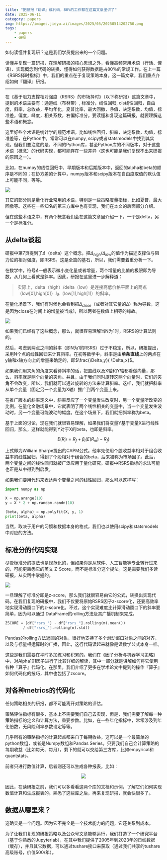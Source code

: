 ```yaml
---
title: "把研报『翻译』成代码，80%的工作都在这篇文章里讲了"
date: 2025-06-11
category: papers
img: https://images.jieyu.ai/images/2025/05/20250514202750.png
tags: 
    - papers
    - 研报
---
```


如何读懂并复现研？这是我们学员提出来的一个问题。

读懂并复现一篇研报，在理解研报的核心思想之外，看懂高频常用术语（行话、俚语）、实现概念到代码的转换、懂得如何获得数据是占80%的常规工作。在上一篇《RSRS择时指标》中，我们的重点在于复现策略本身。这一篇文章，我们重点介绍如何『翻译』研报。

---

在《基于阻力支撑相对强度（RSRS）的市场择时》（以下称研报）这篇文章中，提到的术语主要有：通道线（布林带）, 标准分，线性回归, ols线性回归，自由度，斜率，总收益，平均年化，夏普比率，最大回撤，净值，决定系数，均值，标准差，偏度，峰度，相关系数，右偏标准分。要读懂和复现这篇研报，就要理解这些术语和概念。

这里好些个术语是统计学的规范术语，比如线性回归，斜率，决定系数，均值，标准差等，在Python中，常常可以在numpy, scipy或者statsmodels中找到其实现。但我们要注意的是，不同的Python库，甚至Python库的不同版本，对于这些术语（概念）的代码实现，都可能存在一些差异（这也可能是我们复现不出来研报的原因之一）。

比如，在numpy的线性回归中，早期版本和后期版本中，返回的alpha和beta的顺序是不同的；在协方差的计算中，numpy版本和scipy版本在自由度取值的默认值上可能不同，等等。

![](https://images.jieyu.ai/images/2025/06/20250611212639.png)


其它的部分则是量化行业常用的术语，特别是一些策略度量指标，比如夏普、最大回撤等。这些在一些知名的第三方库中也有实现，我们在本文的后面部分介绍。

但在这些术语之中，有两个概念我们会在这篇文章里介绍一下，一个是delta，另一个是标准分。

## 从delta谈起

研报中第7页提到了$\Delta$（delta）这个概念，把$\Delta_{high}/\Delta_{low}$的值作为描述支撑位与阻力位的相对强度，即RSRS。这是全篇的基石，所以，我们需要着重分析一下。

在数学中，符号$\Delta$一般表示微小变化量或者增量，两个增量的比值的极限即为导数，从几何上看就是斜率。因此，研报在这里进一步解释道：

> 实际上，delta（high）/delta（low）是连接高低价格平面上的两点
（low[0],high[0]）与（low[1],high[1]）的斜率。

在量化场景下，我们有时候也会看到把$\Delta_{close}$（或者对其它量的$\Delta$）称为导数，这是因为close在时间上的增量被当成1，所以两者在数值上相等的缘故。

![](https://images.jieyu.ai/images/2025/06/20250611212707.png)

如果我们已经有了这些概念，那么，就很容易理解当N为1时，RSRS的计算法则的。


然后，考虑到两点之间的斜率（即N为1的RSRS）过于不稳定，所以，研报提出，采用N个点的线性回归来计算斜率。在初等数学中，斜率是由**单条直线**上的两点在y轴和x轴方向上的增量来确定的，即$\frac{\Delta_y}{ \Delta_x}$。

如果我们用夹角的角度来看待斜率的话，把直线以及X轴和Y轴都看做向量，那么，斜率就是两个向量的夹角。并且，由于我们同时旋转这两个向量时，它们的夹角不会改变，所以，我们就可以通过旋转的方法来计算斜率。这样，我们就把斜率从单个变量（固定另一个变量为X轴）推广到两个变量上来。

在推广版本的斜率定义中，斜率反应了一个变量发生改变时，另一个变量所改变的比例。在量化金融场景中，它就表明了两个线性相关的变量中，当一个变量发生波动时，另一个变量可能波动的幅度。在这个场景下，我们就把斜率称为beta。

基于上面的讨论，现在我们就很容易理解，如果我们将变量Y基于变量X进行线性回归，那么，这样就能得到Y对于X的beta，也即是斜率。


$$
E(R_i) = R_f + \beta_i(E(R_m)-R_f)
$$

上式即为William Sharpe提出的CAPM公式。他率先使用个股收益率相对于组合收益率的线性回归，得到了个股相对于组合的beta，后来被称为市场因子。此后，两个变量之间的线性回归就被广泛应用于量化研究。研报中RSRS指标的求法可能也正是从中得到到启发。

如果我们要用代码来表达两个变量之间的线性回归，那么可以这样写：

```python
import numpy as np

X = np.arange(10)
y = X * 2 + np.random.randn(10)

(beta, alpha) = np.polyfit(X, y, 1)
print(beta, alpha)
```

当然，取决于用户的习惯和数据本身的格式，我们也以使用scipy和statsmodels中对应的方法。

## 标准分的代码实现

尽管标准分的提法也是规范化的，但如果你是从软件、人工智能等专业转行过来的，可能更熟悉它的英文 Z-Score，而不是标准分这个提法。这是需要我们多读研报，从实践中掌握的。

![](https://images.jieyu.ai/images/2025/06/20250611212735.png)

一旦理解了标准分即是z-score，那么我们就很容易由它的公式，转换出实现代码。在我们复现的研报中，我们不仅要将原始RSRS因子z-score化，还要高效率地实现滑动窗口下的z-score化。不过，这个实现难度比计算滑动窗口下的斜率要简单，因为可以通过 DataFrame的rolling方法及其广播机制来完成。

```python
ZSCORE = (df["rsrs_"] - df["rsrs_"].rolling(m).mean()) 
        / df["rsrs_"].rolling(m).std()
```

Pandas的rolling方法返回的对象，很好地支持了多个滑动窗口对象之间的对齐，以及与标量相运算时的广播，因此，这行代码读起来就像是读数学公式本身一样。

这些是我们需要在平时多加练习和积累的。我们在《因子分析与机器学习策略》中，对Alpha101因子进行了比较详细的解读，其中一部分就是讲解如何将它使用各种『算子』代码化。在那里，我们介绍了更多在学术论文中提到的操作『算子』如何代码化的技巧，其中也包括了zscore。

## 对各种metrics的代码化

任何策略相关的研报，都不可能离开对策略的评估。

策略评估指标有很多，基本上不需要我们自己去实现，但是，我们需要了解每一种策略指标的定义和计算方法，重要参数。比如，在一些年化指标中，常常涉及到年化倍数，无风险利率参数设定等等。

几乎所有的策略指标的计算起点都来自于每期收益。这可以是一个最简单的python数组，或者是Numpy数组和Pandas Series。只要我们自己会计算策略的每期收益（比如每天、每月），剩下的就可以交给第三方库，比如empyrical和quantstats。

前者只进行数值计算，后者则还可以生成各种报表，比如：

<div style='width:66%;text-align:center;margin: 0 auto 1rem'>
<img src='https://images.jieyu.ai/images/2025/06/20250611175651.png'>
<span style='font-size:0.8em;display:inline-block;width:100%;text-align:center;color:grey'></span>
</div>

因此，在读研报之前，我们可以多看看这两个库的文档和示例，了解它们如何实现数值计算和生成报表的。熟悉了这些库之后，再来复现研报，就会快很多了。

## 数据从哪里来？

这确实是一个问题。因为它不完全是一个技术能力的问题，它还关系到成本。

为了让我们复现的研报策略以及公众号文章能够运行，我们打造了一个研究平台（基于你熟悉的Jupyterlab），在其中我们提供了2005年到2023年的日线数据（缓存），并且其它数据，可以通过tushare接口来获取（通过我们共享的tushare高级账号，价值500/年）。

